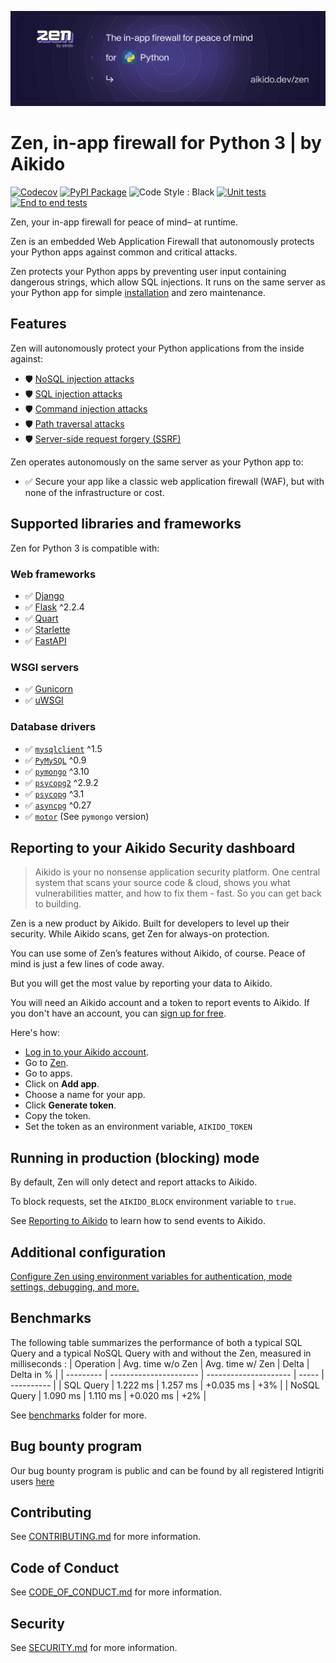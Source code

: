 ![Aikido Zen for Python 3](https://raw.githubusercontent.com/AikidoSec/firewall-python/main/docs/banner.svg)

# Zen, in-app firewall for Python 3  | by Aikido
[![Codecov](https://img.shields.io/codecov/c/github/AikidoSec/firewall-python?style=flat-square&token=AJK9LU35GY)](https://app.codecov.io/gh/aikidosec/firewall-python) 
[![PyPI Package](https://img.shields.io/pypi/v/aikido_zen?style=flat-square)](https://pypi.org/project/aikido_zen/)
![Code Style : Black](https://img.shields.io/badge/code%20style-black-black?style=flat-square)
[![Unit tests](https://github.com/AikidoSec/firewall-python/actions/workflows/unit-test.yml/badge.svg)](https://github.com/AikidoSec/firewall-python/actions/workflows/unit-test.yml) 
[![End to end tests](https://github.com/AikidoSec/firewall-python/actions/workflows/end2end.yml/badge.svg)](https://github.com/AikidoSec/firewall-python/actions/workflows/end2end.yml)

Zen, your in-app firewall for peace of mind– at runtime.

Zen is an embedded Web Application Firewall that autonomously protects your Python apps against common and critical attacks.

Zen protects your Python apps by preventing user input containing dangerous strings, which allow SQL injections. It runs on the same server as your Python app for simple [installation](https://pypi.org/project/aikido_zen/#installation) and zero maintenance.

## Features

Zen will autonomously protect your Python applications from the inside against:

* 🛡️ [NoSQL injection attacks](https://www.aikido.dev/blog/web-application-security-vulnerabilities)
* 🛡️ [SQL injection attacks](https://www.aikido.dev/blog/the-state-of-sql-injections)
* 🛡️ [Command injection attacks](https://www.aikido.dev/blog/command-injection-in-2024-unpacked)
* 🛡️ [Path traversal attacks](https://www.aikido.dev/blog/path-traversal-in-2024-the-year-unpacked)
* 🛡️ [Server-side request forgery (SSRF)](./docs/ssrf.md)

Zen operates autonomously on the same server as your Python app to:

* ✅ Secure your app like a classic web application firewall (WAF), but with none of the infrastructure or cost.

## Supported libraries and frameworks

Zen for Python 3 is compatible with:

### Web frameworks

* ✅ [Django](docs/django.md)
* ✅ [Flask](docs/flask.md) ^2.2.4
* ✅ [Quart](docs/quart.md)
* ✅ [Starlette](docs/starlette.md)
* ✅ [FastAPI](docs/fastapi.md)


### WSGI servers
* ✅ [Gunicorn](docs/gunicorn.md)
* ✅ [uWSGI](docs/uwsgi.md)

### Database drivers
* ✅ [`mysqlclient`](https://pypi.org/project/mysqlclient/) ^1.5
* ✅ [`PyMySQL`](https://pypi.org/project/PyMySQL/) ^0.9
* ✅ [`pymongo`](https://pypi.org/project/pymongo/) ^3.10
* ✅ [`psycopg2`](https://pypi.org/project/psycopg2) ^2.9.2
* ✅ [`psycopg`](https://pypi.org/project/psycopg) ^3.1
* ✅ [`asyncpg`](https://pypi.org/project/asyncpg) ^0.27
* ✅ [`motor`](https://pypi.org/project/motor/) (See `pymongo` version)

## Reporting to your Aikido Security dashboard

> Aikido is your no nonsense application security platform. One central system that scans your source code & cloud, shows you what vulnerabilities matter, and how to fix them - fast. So you can get back to building.

Zen is a new product by Aikido. Built for developers to level up their security. While Aikido scans, get Zen for always-on protection. 

You can use some of Zen’s features without Aikido, of course. Peace of mind is just a few lines of code away.

But you will get the most value by reporting your data to Aikido.

You will need an Aikido account and a token to report events to Aikido. If you don't have an account, you can [sign up for free](https://app.aikido.dev/login).

Here's how:
* [Log in to your Aikido account](https://app.aikido.dev/login).
* Go to [Zen](https://app.aikido.dev/runtime/services).
* Go to apps.
* Click on **Add app**.
* Choose a name for your app.
* Click **Generate token**.
* Copy the token.
* Set the token as an environment variable, `AIKIDO_TOKEN`

## Running in production (blocking) mode

By default, Zen will only detect and report attacks to Aikido.

To block requests, set the `AIKIDO_BLOCK` environment variable to `true`.

See [Reporting to Aikido](#reporting-to-your-aikido-security-dashboard) to learn how to send events to Aikido.

## Additional configuration

[Configure Zen using environment variables for authentication, mode settings, debugging, and more.](https://help.aikido.dev/doc/configuration-via-env-vars/docrSItUkeR9)

## Benchmarks 
The following table summarizes the performance of both a typical SQL Query and a typical NoSQL Query with and without the Zen, measured in milliseconds :
| Operation | Avg. time w/o Zen | Avg. time w/ Zen | Delta | Delta in % |
| --------- | ---------------------- | --------------------- | ----- | ---------- |
| SQL Query | 1.222 ms | 1.257 ms | +0.035 ms | +3% |
| NoSQL Query | 1.090 ms | 1.110 ms | +0.020 ms | +2% |

See [benchmarks](benchmarks/) folder for more.

## Bug bounty program

Our bug bounty program is public and can be found by all registered Intigriti users [here](https://app.intigriti.com/researcher/programs/aikido/aikidoruntime)

## Contributing

See [CONTRIBUTING.md](.github/CONTRIBUTING.md) for more information.

## Code of Conduct

See [CODE_OF_CONDUCT.md](.github/CODE_OF_CONDUCT.md) for more information.

## Security

See [SECURITY.md](.github/SECURITY.md) for more information.

